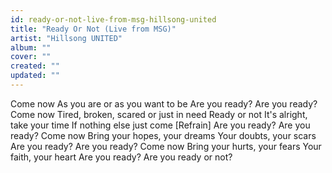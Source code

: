 ```yaml
---
id: ready-or-not-live-from-msg-hillsong-united
title: "Ready Or Not (Live from MSG)"
artist: "Hillsong UNITED"
album: ""
cover: ""
created: ""
updated: ""
---
```


Come now
As you are or as you want to be
Are you ready?
Are you ready?
Come now
Tired, broken, scared or just in need
Ready or not
It's alright, take your time
If nothing else just come
[Refrain]
Are you ready?
Are you ready?
Come now
Bring your hopes, your dreams
Your doubts, your scars
Are you ready?
Are you ready?
Come now
Bring your hurts, your fears
Your faith, your heart
Are you ready?
Are you ready or not?